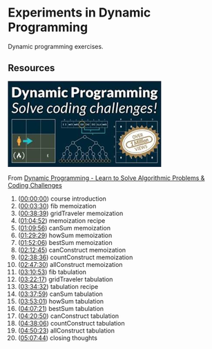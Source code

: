 # Experiments in Dynamic Programming

Dynamic programming exercises.

## Resources

![Dynamic Programming](/assets/images/image001.jpg)

From [Dynamic Programming - Learn to Solve Algorithmic Problems & Coding Challenges](https://youtu.be/oBt53YbR9Kk)

1. ([00:00:00](https://www.youtube.com/watch?v=oBt53YbR9Kk&t=0s)) course introduction
1. ([00:03:30](https://www.youtube.com/watch?v=oBt53YbR9Kk&t=210s)) fib memoization
1. ([00:38:39](https://www.youtube.com/watch?v=oBt53YbR9Kk&t=2319s)) gridTraveler memoization
1. ([01:04:52](https://www.youtube.com/watch?v=oBt53YbR9Kk&t=3892s)) memoization recipe
1. ([01:09:56](https://www.youtube.com/watch?v=oBt53YbR9Kk&t=4196s)) canSum memoization
1. ([01:29:29](https://www.youtube.com/watch?v=oBt53YbR9Kk&t=5369s)) howSum memoization
1. ([01:52:06](https://www.youtube.com/watch?v=oBt53YbR9Kk&t=6726s)) bestSum memoization
1. ([02:12:45](https://www.youtube.com/watch?v=oBt53YbR9Kk&t=7965s)) canConstruct memoization
1. ([02:38:36](https://www.youtube.com/watch?v=oBt53YbR9Kk&t=9516s)) countConstruct memoization
1. ([02:47:30](https://www.youtube.com/watch?v=oBt53YbR9Kk&t=10050s)) allConstruct memoization
1. ([03:10:53](https://www.youtube.com/watch?v=oBt53YbR9Kk&t=11453s)) fib tabulation
1. ([03:22:17](https://www.youtube.com/watch?v=oBt53YbR9Kk&t=12137s)) gridTraveler tabulation
1. ([03:34:32](https://www.youtube.com/watch?v=oBt53YbR9Kk&t=12872s)) tabulation recipe
1. ([03:37:59](https://www.youtube.com/watch?v=oBt53YbR9Kk&t=13079s)) canSum tabulation
1. ([03:53:01](https://www.youtube.com/watch?v=oBt53YbR9Kk&t=13981s)) howSum tabulation
1. ([04:07:21](https://www.youtube.com/watch?v=oBt53YbR9Kk&t=14841s)) bestSum tabulation
1. ([04:20:50](https://www.youtube.com/watch?v=oBt53YbR9Kk&t=15650s)) canConstruct tabulation
1. ([04:38:06](https://www.youtube.com/watch?v=oBt53YbR9Kk&t=16686s)) countConstruct tabulation
1. ([04:50:23](https://www.youtube.com/watch?v=oBt53YbR9Kk&t=17423s)) allConstruct tabulation
1. ([05:07:44](https://www.youtube.com/watch?v=oBt53YbR9Kk&t=18464s)) closing thoughts
